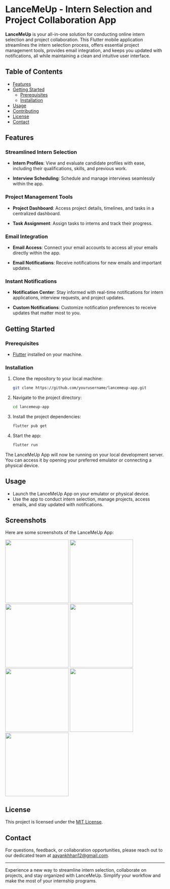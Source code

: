 # LanceMeUp - Intern Selection and Project Collaboration App

**LanceMeUp** is your all-in-one solution for conducting online intern selection and project collaboration. This Flutter mobile application streamlines the intern selection process, offers essential project management tools, provides email integration, and keeps you updated with notifications, all while maintaining a clean and intuitive user interface.

## Table of Contents

- [Features](#features)
- [Getting Started](#getting-started)
  - [Prerequisites](#prerequisites)
  - [Installation](#installation)
- [Usage](#usage)
- [Contributing](#contributing)
- [License](#license)
- [Contact](#contact)

## Features

### Streamlined Intern Selection

- **Intern Profiles**: View and evaluate candidate profiles with ease, including their qualifications, skills, and previous work.

- **Interview Scheduling**: Schedule and manage interviews seamlessly within the app.

### Project Management Tools

- **Project Dashboard**: Access project details, timelines, and tasks in a centralized dashboard.

- **Task Assignment**: Assign tasks to interns and track their progress.

### Email Integration

- **Email Access**: Connect your email accounts to access all your emails directly within the app.

- **Email Notifications**: Receive notifications for new emails and important updates.

### Instant Notifications

- **Notification Center**: Stay informed with real-time notifications for intern applications, interview requests, and project updates.

- **Custom Notifications**: Customize notification preferences to receive updates that matter most to you.

## Getting Started

### Prerequisites

- [Flutter](https://flutter.dev/) installed on your machine.

### Installation

1. Clone the repository to your local machine:

   ```bash
   git clone https://github.com/yourusername/lancemeup-app.git
   ```

2. Navigate to the project directory:

   ```bash
   cd lancemeup-app
   ```

3. Install the project dependencies:

   ```bash
   flutter pub get
   ```

4. Start the app:

   ```bash
   flutter run
   ```

The LanceMeUp App will now be running on your local development server. You can access it by opening your preferred emulator or connecting a physical device.

## Usage

- Launch the LanceMeUp App on your emulator or physical device.
- Use the app to conduct intern selection, manage projects, access emails, and stay updated with notifications.

## Screenshots

Here are some screenshots of the LanceMeUp App:

<img src="https://github.com/Ab-Aayan/LanceMeUp/assets/93578138/fbbd0624-0a59-44c4-af15-6768de395c9e" width="200">
<img src="https://github.com/Ab-Aayan/LanceMeUp/assets/93578138/efeed7b0-f5ae-48e4-9522-ffd75db7713e" width="200">
<img src="https://github.com/Ab-Aayan/LanceMeUp/assets/93578138/6bef08bd-1223-4eda-a5e6-691acc786b07" width="200">
<img src="https://github.com/Ab-Aayan/LanceMeUp/assets/93578138/3bf9c732-8069-4fac-bd4e-047c77835db5" width="200">
<img src="https://github.com/Ab-Aayan/LanceMeUp/assets/93578138/5bb70452-00e9-4b6f-82a9-690de80e12d8" width="200">
<img src="https://github.com/Ab-Aayan/LanceMeUp/assets/93578138/cdc82fb4-7249-4621-8f7b-85fa58acc82d" width="200">
<img src="https://github.com/Ab-Aayan/LanceMeUp/assets/93578138/e6c927c9-19e6-4859-94a8-875ac64bfb71" width="200">


## License

This project is licensed under the [MIT License](LICENSE).

## Contact

For questions, feedback, or collaboration opportunities, please reach out to our dedicated team at [aayankhhan12@gmail.com](aayankhhan12@gmail.com).

---

Experience a new way to streamline intern selection, collaborate on projects, and stay organized with LanceMeUp. Simplify your workflow and make the most of your internship programs.
